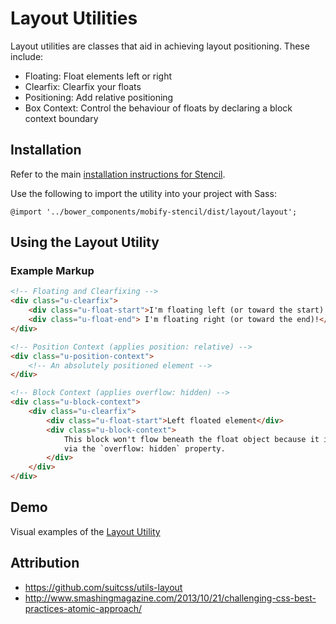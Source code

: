 # Layout Utilities

Layout utilities are classes that aid in achieving layout positioning. These include:

* Floating: Float elements left or right
* Clearfix: Clearfix your floats
* Positioning: Add relative positioning
* Box Context: Control the behaviour of floats by declaring a block context boundary


## Installation

Refer to the main [installation instructions for Stencil](https://github.com/mobify/stencil#installation).

Use the following to import the utility into your project with Sass:

```
@import '../bower_components/mobify-stencil/dist/layout/layout';
```


## Using the Layout Utility


### Example Markup

```html
<!-- Floating and Clearfixing -->
<div class="u-clearfix">
    <div class="u-float-start">I'm floating left (or toward the start)!</div>
    <div class="u-float-end"> I'm floating right (or toward the end)!</div>
</div>

<!-- Position Context (applies position: relative) -->
<div class="u-position-context">
    <!-- An absolutely positioned element -->
</div>

<!-- Block Context (applies overflow: hidden) -->
<div class="u-block-context">
    <div class="u-clearfix">
        <div class="u-float-start">Left floated element</div>
        <div class="u-block-context">
            This block won't flow beneath the float object because it is contained
            via the `overflow: hidden` property.
        </div>
    </div>
</div>
```


## Demo

Visual examples of the [Layout Utility](https://mobify.github.io/stencil/visual/utils/layout/index.html)


## Attribution

- https://github.com/suitcss/utils-layout
- http://www.smashingmagazine.com/2013/10/21/challenging-css-best-practices-atomic-approach/
